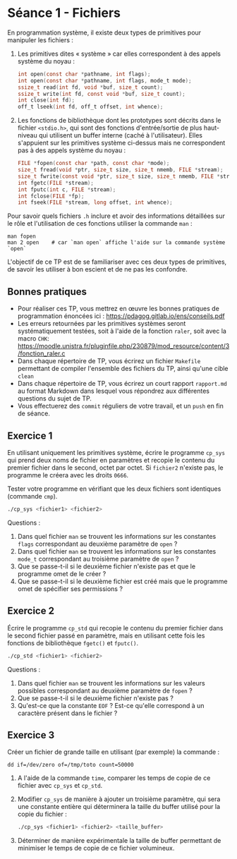 # Séance 1 - Fichiers

En programmation système, il existe deux types de primitives pour manipuler les fichiers :

1. Les primitives dites « système » car elles correspondent à des appels système du noyau :

    ```c
    int open(const char *pathname, int flags);
    int open(const char *pathname, int flags, mode_t mode);
    ssize_t read(int fd, void *buf, size_t count);
    ssize_t write(int fd, const void *buf, size_t count);
    int close(int fd);
    off_t lseek(int fd, off_t offset, int whence);
    ```
2. Les fonctions de bibliothèque dont les prototypes sont décrits dans le fichier `<stdio.h>`, qui sont des fonctions d'entrée/sortie de plus haut-niveau qui utilisent un buffer interne (caché à l'utilisateur). Elles s'appuient sur les primitives système ci-dessus mais ne correspondent pas à des appels système du noyau :
    ```c
    FILE *fopen(const char *path, const char *mode);
    size_t fread(void *ptr, size_t size, size_t nmemb, FILE *stream);
    size_t fwrite(const void *ptr, size_t size, size_t nmemb, FILE *stream);
    int fgetc(FILE *stream);
    int fputc(int c, FILE *stream);
    int fclose(FILE *fp);
    int fseek(FILE *stream, long offset, int whence);
    ```

Pour savoir quels fichiers `.h` inclure et avoir des informations détaillées sur le rôle et l'utilisation de ces fonctions utiliser la commande `man` :

```properties
man fopen
man 2 open    # car `man open` affiche l'aide sur la commande système `open`
```

L'objectif de ce TP est de se familiariser avec ces deux types de primitives, de savoir les utiliser à bon escient et de ne pas les confondre.

## Bonnes pratiques

* Pour réaliser ces TP, vous mettrez en œuvre les bonnes pratiques de programmation énoncées ici : https://pdagog.gitlab.io/ens/conseils.pdf
* Les erreurs retournées par les primitives systèmes seront systématiquement testées, soit à l'aide de la fonction `raler`, soit avec la macro `CHK`:
https://moodle.unistra.fr/pluginfile.php/230879/mod_resource/content/3/fonction_raler.c
* Dans chaque répertoire de TP, vous écrirez un fichier `Makefile` permettant de compiler l'ensemble des fichiers du TP, ainsi qu'une cible `clean`
* Dans chaque répertoire de TP, vous écrirez un court rapport `rapport.md` au format Markdown dans lesquel vous répondrez aux différentes questions du sujet de TP.
* Vous effectuerez des `commit` réguliers de votre travail, et un `push` en fin de séance.

## Exercice 1 

En utilisant uniquement les primitives système, écrire le programme `cp_sys` qui prend deux noms de fichier en paramètres et recopie le contenu du premier fichier dans le second, octet par octet.
Si `fichier2` n'existe pas, le programme le créera avec les droits `0666`.

Tester votre programme en vérifiant que les deux fichiers sont identiques (commande `cmp`).

```sh
./cp_sys <fichier1> <fichier2> 
```

Questions :

1. Dans quel fichier `man` se trouvent les informations sur les constantes `flags` correspondant au deuxième paramètre de `open` ?
2. Dans quel fichier `man` se trouvent les informations sur les constantes `mode_t` correspondant au troisième paramètre de `open` ?
3. Que se passe-t-il si le deuxième fichier n'existe pas et que le programme omet de le créer ?
4. Que se passe-t-il si le deuxième fichier est créé mais que le programme omet de spécifier ses permissions ?

## Exercice 2

Écrire le programme `cp_std` qui recopie le contenu du premier fichier dans le second fichier passé en paramètre, mais en utilisant cette fois les fonctions de bibliothèque `fgetc()` et `fputc()`.

```sh
./cp_std <fichier1> <fichier2>
```

Questions :

1. Dans quel fichier `man` se trouvent les informations sur les valeurs possibles correspondant au deuxième paramètre de `fopen` ?
2. Que se passe-t-il si le deuxième fichier n'existe pas ?
3. Qu'est-ce que la constante `EOF` ? Est-ce qu'elle correspond à un caractère présent dans le fichier ?


## Exercice 3

Créer un fichier de grande taille en utilisant (par exemple) la commande :

```properties
dd if=/dev/zero of=/tmp/toto count=50000
```

1. A l'aide de la commande `time`,  comparer les temps de copie de ce fichier avec `cp_sys` et `cp_std`.
2. Modifier `cp_sys` de manière à ajouter un troisième paramètre, qui sera une constante entière qui déterminera la taille du buffer utilisé pour la copie du fichier :

    ```sh
    ./cp_sys <fichier1> <fichier2> <taille_buffer>
    ```
3. Déterminer de manière expérimentale la taille de buffer permettant de minimiser le temps de copie de ce fichier volumineux.
